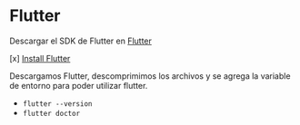 # Flutter

Descargar el SDK de Flutter en [Flutter](https://flutter.dev/)

[x] [Install Flutter](https://docs.flutter.dev/get-started/install)

Descargamos Flutter, descomprimimos los archivos y se agrega la variable de entorno para poder utilizar flutter.

- `flutter --version`
- `flutter doctor`